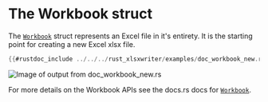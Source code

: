 # The Workbook struct

The [`Workbook`] struct represents an Excel file in it's entirety. It is the
starting point for creating a new Excel xlsx file.


```rust
{{#rustdoc_include ../../../rust_xlsxwriter/examples/doc_workbook_new.rs:8:}}
```

![Image of output from doc_workbook_new.rs](../../images/workbook_new.png)

For more details on the Workbook APIs see the docs.rs docs for [`Workbook`].

[`Workbook`]: https://docs.rs/rust_xlsxwriter/latest/rust_xlsxwriter/workbook/struct.Workbook.html